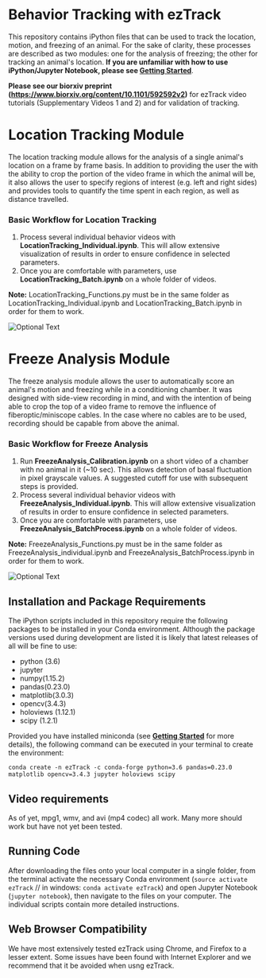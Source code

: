 # Behavior Tracking with ezTrack
This repository contains iPython files that can be used to track the location, motion, and freezing of an animal. For the sake of clarity, these processes are described as two modules: one for the analysis of freezing; the other for tracking an animal's location.  **If you are unfamiliar with how to use iPython/Jupyter Notebook, please see [Getting Started](https://github.com/DeniseCaiLab/GettingStarted)**.

**Please see our biorxiv preprint (https://www.biorxiv.org/content/10.1101/592592v2)** for ezTrack video tutorials (Supplementary Videos 1 and 2) and for validation of tracking.

# Location Tracking Module
The location tracking module allows for the analysis of a single animal's location on a frame by frame basis.  In addition to providing the user the with the ability to crop the portion of the video frame in which the animal will be, it also allows the user to specify regions of interest (e.g. left and right sides) and provides tools to quantify the time spent in each region, as well as distance travelled.  

### Basic Workflow for Location Tracking
1. Process several individual behavior videos with **LocationTracking_Individual.ipynb**.  This will allow extensive visualization of results in order to ensure confidence in selected parameters. 
2. Once you are comfortable with parameters, use **LocationTracking_Batch.ipynb** on a whole folder of videos.

**Note:** LocationTracking_Functions.py must be in the same folder as LocationTracking_Individual.ipynb and LocationTracking_Batch.ipynb in order for them to work.

![Optional Text](../master/Images/LocationTracking_Schematic.png)

# Freeze Analysis Module
The freeze analysis module allows the user to automatically score an animal's motion and freezing while in a conditioning chamber.  It was designed with side-view recording in mind, and with the intention of being able to crop the top of a video frame to remove the influence of fiberoptic/miniscope cables.  In the case where no cables are to be used, recording should be capable from above the animal.  

### Basic Workflow for Freeze Analysis
1. Run **FreezeAnalysis_Calibration.ipynb** on a short video of a chamber with no animal in it (~10 sec).  This allows detection of basal fluctuation in pixel grayscale values.  A suggested cutoff for use with subsequent steps is provided.
2. Process several individual behavior videos with **FreezeAnalysis_Individual.ipynb**.  This will allow extensive visualization of results in order to ensure confidence in selected parameters. 
3. Once you are comfortable with parameters, use **FreezeAnalysis_BatchProcess.ipynb** on a whole folder of videos.

**Note:** FreezeAnalysis_Functions.py must be in the same folder as FreezeAnalysis_individual.ipynb and FreezeAnalysis_BatchProcess.ipynb in order for them to work.

![Optional Text](../master/Images/FreezeAnalysis_Schematic.png)

## Installation and Package Requirements
The iPython scripts included in this repository require the following packages to be installed in your Conda environment.  Although the package versions used during development are listed it is likely that latest releases of all will be fine to use:
* python (3.6)
* jupyter
* numpy(1.15.2)
* pandas(0.23.0)
* matplotlib(3.0.3) 
* opencv(3.4.3)
* holoviews (1.12.1)
* scipy (1.2.1)

Provided you have installed miniconda (see **[Getting Started](https://github.com/DeniseCaiLab/GettingStarted)** for more details), the following command can be executed in your terminal to create the environment:

```conda create -n ezTrack -c conda-forge python=3.6 pandas=0.23.0 matplotlib opencv=3.4.3 jupyter holoviews scipy```

## Video requirements
As of yet, mpg1, wmv, and avi (mp4 codec) all work.  Many more should work but have not yet been tested.  

## Running Code
After downloading the files onto your local computer in a single folder, from the terminal activate the necessary Conda environment (```source activate ezTrack``` // in windows: ```conda activate ezTrack```) and open Jupyter Notebook (```jupyter notebook```), then navigate to the files on your computer. The individual scripts contain more detailed instructions.

## Web Browser Compatibility
We have most extensively tested ezTrack using Chrome, and Firefox to a lesser extent.  Some issues have been found with Internet Explorer and we recommend that it be avoided when usng ezTrack.

